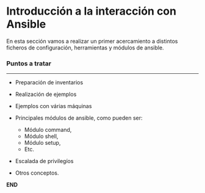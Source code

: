 # Introducción a la interacción con Ansible

En esta sección vamos a realizar un primer acercamiento a distintos ficheros de configuración, herramientas y módulos de ansible.

### Puntos a tratar
-----

- Preparación de inventarios

- Realización de ejemplos

- Ejemplos con várias máquinas

- Principales módulos de ansible, como pueden ser: 

    - Módulo command,
    - Módulo shell,
    - Módulo setup,
    - Etc. 

- Escalada de privilegíos 

- Otros conceptos.


**END**